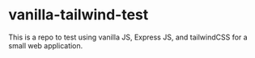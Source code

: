 # vanilla-tailwind-test
This is a repo to test using vanilla JS, Express JS, and tailwindCSS for a small web application. 